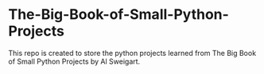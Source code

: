 # The-Big-Book-of-Small-Python-Projects
This repo is created to store the python projects learned from The Big Book of Small Python Projects by Al Sweigart.
